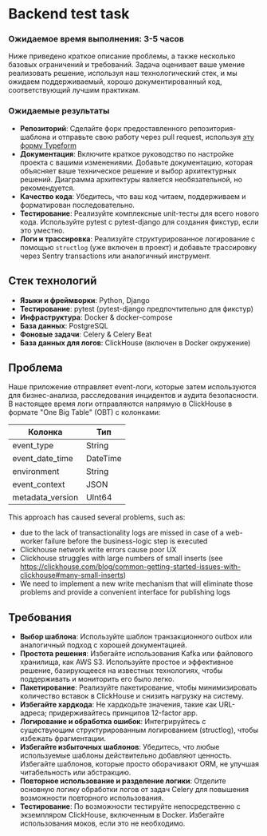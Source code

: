 # Backend test task

### Ожидаемое время выполнения: 3-5 часов

Ниже приведено краткое описание проблемы, а также несколько базовых ограничений и требований. Задача оценивает ваше умение реализовать решение, используя наш технологический стек, и мы ожидаем поддерживаемый, хорошо документированный код, соответствующий лучшим практикам.

### Ожидаемые результаты
- **Репозиторий**: Сделайте форк предоставленного репозитория-шаблона и отправьте свою работу через pull request, используя [эту форму Typeform](https://hiretechfast.typeform.com/to/QZ55qiDi)
- **Документация**: Включите краткое руководство по настройке проекта с вашими изменениями. Добавьте документацию, которая объясняет ваше техническое решение и выбор архитектурных решений. Диаграмма архитектуры является необязательной, но рекомендуется.
- **Качество кода**: Убедитесь, что ваш код читаем, поддерживаем и форматирован последовательно.
- **Тестирование**: Реализуйте комплексные unit-тесты для всего нового кода. Используйте pytest с pytest-django для создания фикстур, если это уместно.
- **Логи и трассировка**: Реализуйте структурированное логирование с помощью `structlog` (уже включен в проект) и добавьте трассировку через Sentry transactions или аналогичный инструмент.

## Стек технологий

- **Языки и фреймворки**: Python, Django
- **Тестирование**: pytest (pytest-django предпочтительно для фикстур)
- **Инфраструктура**: Docker & docker-compose
- **База данных**: PostgreSQL
- **Фоновые задачи**: Celery & Celery Beat
- **База данных для логов**: ClickHouse (включен в Docker окружение)

## Проблема
Наше приложение отправляет event-логи, которые затем используются для бизнес-анализа, расследования инцидентов и аудита безопасности. В настоящее время логи отправляются напрямую в ClickHouse в формате "One Big Table" (OBT) с колонками:

| Колонка           | Тип       |
|-------------------|-----------|
| event_type        | String    |
| event_date_time   | DateTime  |
| environment       | String    |
| event_context     | JSON      |
| metadata_version  | UInt64    |

This approach has caused several problems, such as:
- due to the lack of transactionality logs are missed in case of a web-worker failure before the business-logic step is executed
- Clickhouse network write errors cause poor UX
- Clickhouse struggles with large numbers of small inserts (see https://clickhouse.com/blog/common-getting-started-issues-with-clickhouse#many-small-inserts)
- We need to implement a new write mechanism that will eliminate those problems and provide a convenient interface for publishing logs


## Требования
- **Выбор шаблона**: Используйте шаблон транзакционного outbox или аналогичный подход с хорошей документацией.
- **Простота решения**: Избегайте использования Kafka или файлового хранилища, как AWS S3. Используйте простое и эффективное решение, базирующееся на известных технологиях, чтобы поддерживать и мониторить его было легко.
- **Пакетирование**: Реализуйте пакетирование, чтобы минимизировать количество вставок в ClickHouse и снизить нагрузку на систему.
- **Избегайте хардкода**: Не хардкодьте значения, такие как URL-адреса; придерживайтесь принципов 12-factor app.
- **Логирование и обработка ошибок**: Интегрируйтесь с существующим структурированным логированием (structlog), чтобы избежать фрагментации.
- **Избегайте избыточных шаблонов**: Убедитесь, что любые используемые шаблоны действительно добавляют ценность. Избегайте шаблонов, которые просто оборачивают ORM, не улучшая читабельность или абстракцию.
- **Повторное использование и разделение логики**: Отделите основную логику обработки логов от задач Celery для повышения возможности повторного использования.
- **Тестирование**: По возможности тестируйте непосредственно с экземпляром ClickHouse, включенным в Docker. Избегайте использования моков, если это не необходимо.
